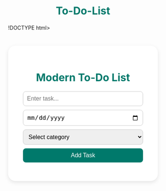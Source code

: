 # To-Do-List
!DOCTYPE html>
<html lang="en">
<head>
  <meta charset="UTF-8" />
  <meta name="viewport" content="width=device-width, initial-scale=1.0"/>
  <title>Modern To-Do List</title>
  <style>
    * {
      box-sizing: border-box;
    }

    body {
      font-family: 'Segoe UI', sans-serif;
      background: #e0f7fa;
      margin: 0;
      padding: 0;
      display: flex;
      justify-content: center;
      align-items: flex-start;
      height: 100vh;
    }

    .todo-container {
      background: #ffffff;
      margin-top: 40px;
      padding: 30px 40px;
      border-radius: 20px;
      box-shadow: 0 4px 12px rgba(0, 0, 0, 0.1);
      width: 100%;
      max-width: 450px;
    }

    h1 {
      text-align: center;
      color: #00796b;
      margin-bottom: 20px;
    }

    .input-section {
      display: flex;
      flex-direction: column;
      gap: 10px;
      margin-bottom: 20px;
    }

    input, select {
      padding: 10px;
      border: 1px solid #ccc;
      border-radius: 8px;
      font-size: 1rem;
    }

    button {
      padding: 10px;
      background-color: #00796b;
      color: white;
      border: none;
      border-radius: 8px;
      font-size: 1rem;
      cursor: pointer;
      transition: background 0.3s;
    }

    button:hover {
      background-color: #004d40;
    }

    .task-card {
      background: #f1f8e9;
      padding: 15px;
      margin-bottom: 15px;
      border-left: 5px solid #00796b;
      border-radius: 10px;
      position: relative;
    }

    .task-card.completed {
      opacity: 0.6;
      text-decoration: line-through;
    }

    .task-info {
      display: flex;
      justify-content: space-between;
      flex-wrap: wrap;
    }

    .task-buttons {
      margin-top: 10px;
      display: flex;
      justify-content: flex-end;
      gap: 10px;
    }

    .task-buttons button {
      font-size: 0.9rem;
      padding: 5px 10px;
      border-radius: 5px;
    }

    .delete-btn {
      background: #e53935;
    }

    .complete-btn {
      background: #43a047;
    }

    .category {
      font-style: italic;
      font-size: 0.9rem;
      color: #555;
    }
  </style>
</head>
<body>
  <div class="todo-container">
    <h1>Modern To-Do List</h1>
    <div class="input-section">
      <input type="text" id="taskInput" placeholder="Enter task..." />
      <input type="date" id="dueDateInput" />
      <select id="categoryInput">
        <option value="" disabled selected>Select category</option>
        <option value="Work">Work</option>
        <option value="Personal">Personal</option>
        <option value="Urgent">Urgent</option>
        <option value="Others">Others</option>
      </select>
      <button onclick="addTask()">Add Task</button>
    </div>
    <div id="taskList"></div>
  </div>

  <script>
    function addTask() {
      const taskInput = document.getElementById("taskInput");
      const dueDateInput = document.getElementById("dueDateInput");
      const categoryInput = document.getElementById("categoryInput");

      const task = taskInput.value.trim();
      const dueDate = dueDateInput.value;
      const category = categoryInput.value;

      if (!task || !dueDate || !category) {
        alert("Please fill all fields.");
        return;
      }

      const taskCard = document.createElement("div");
      taskCard.className = "task-card";

      taskCard.innerHTML = `
        <div class="task-info">
          <div><strong>${task}</strong></div>
          <div><small>Due: ${dueDate}</small></div>
          <div class="category">Category: ${category}</div>
        </div>
        <div class="task-buttons">
          <button class="complete-btn" onclick="toggleComplete(this)">Complete</button>
          <button class="delete-btn" onclick="deleteTask(this)">Delete</button>
        </div>
      `;

      document.getElementById("taskList").appendChild(taskCard);

      // Clear input fields
      taskInput.value = "";
      dueDateInput.value = "";
      categoryInput.selectedIndex = 0;
    }

    function deleteTask(btn) {
      btn.closest(".task-card").remove();
    }

    function toggleComplete(btn) {
      const card = btn.closest(".task-card");
      card.classList.toggle("completed");
    }
  </script>
</body>
</html>

